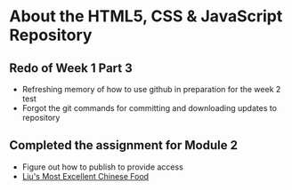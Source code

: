 # About the HTML5, CSS & JavaScript Repository
## Redo of Week 1 Part 3 
* Refreshing memory of how to use github in preparation for the week 2 test 
* Forgot the git commands for committing and downloading updates to repository 

## Completed the assignment for Module 2
* Figure out how to publish to provide access
* [Liu's Most Excellent Chinese Food](.../site/module2_solution/index.html)
